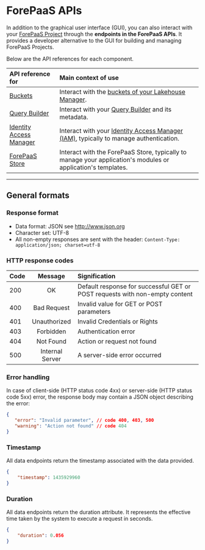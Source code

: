 # ForePaaS APIs
 
In addition to the graphical user interface (GUI), you can also interact with your [ForePaaS Project](/en/product/project/index) through the **endpoints in the ForePaaS APIs**. It provides a developer alternative to the GUI for building and managing ForePaaS Projects.

Below are the API references for each component.

| API reference for | Main context of use |
| :---- | :------------- |
| [Buckets](/en/technical/api-reference/datastore/index) | Interact with the [buckets of your Lakehouse Manager](/en/product/lakehouse-manager/buckets/index). |
| [Query Builder](/en/technical/api-reference/qb/index)  | Interact with your [Query Builder](/en/product/query-builder/index) and its metadata. |
| [Identity Access Manager](/en/technical/api-reference/iam/index)  | Interact with your [Identity Access Manager (IAM)](/en/product/iam/index), typically to manage authentication. |
| [ForePaaS Store](/en/technical/api-reference/store/index)  | Interact with the ForePaaS Store, typically to manage your application's modules or application's templates. | 




---
## General formats
### Response format
* Data format: JSON see http://www.json.org
* Character set: UTF-8
* All non-empty responses are sent with the header: `Content-Type: application/json; charset=utf-8`

### HTTP response codes

| Code | Message         | Signification                                              |
| :--- | :-------------: | :--------------------------------------------------------- |
| 200  | OK              | Default response for successful GET or POST requests with non-empty content                                       |
| 400  | Bad Request     | Invalid value for GET or POST parameters  |                 
| 401  | Unauthorized   | Invalid Credentials or Rights   |
| 403  | Forbidden       | Authentication error  |
| 404  | Not Found       | Action or request not found                  |
| 500  | Internal Server | A server-side error occurred                |

### Error handling
In case of client-side (HTTP status code 4xx) or server-side (HTTP status code 5xx) error, the response body may contain a JSON object describing the error:

```json
{
   "error": "Invalid parameter", // code 400, 403, 500
   "warning": "Action not found" // code 404
}
```

### Timestamp

All data endpoints return the timestamp associated with the data provided.
```json
{
    "timestamp": 1435929960
}
```

### Duration
All data endpoints return the duration attribute. It represents the effective time taken by the system to execute a request in seconds.
```json
{
    "duration": 0.056
}
```
